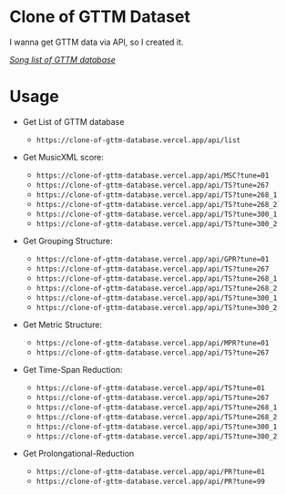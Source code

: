 # Clone of GTTM Dataset
I wanna get GTTM data via API, so I created it.

_[Song list of GTTM database](https://clone-of-gttm-database.vercel.app)_

# Usage
- Get List of GTTM database
  - `https://clone-of-gttm-database.vercel.app/api/list`

- Get MusicXML score:
  - `https://clone-of-gttm-database.vercel.app/api/MSC?tune=01`
  - `https://clone-of-gttm-database.vercel.app/api/TS?tune=267`
  - `https://clone-of-gttm-database.vercel.app/api/TS?tune=268_1`
  - `https://clone-of-gttm-database.vercel.app/api/TS?tune=268_2`
  - `https://clone-of-gttm-database.vercel.app/api/TS?tune=300_1`
  - `https://clone-of-gttm-database.vercel.app/api/TS?tune=300_2`

- Get Grouping Structure:
  - `https://clone-of-gttm-database.vercel.app/api/GPR?tune=01`
  - `https://clone-of-gttm-database.vercel.app/api/TS?tune=267`
  - `https://clone-of-gttm-database.vercel.app/api/TS?tune=268_1`
  - `https://clone-of-gttm-database.vercel.app/api/TS?tune=268_2`
  - `https://clone-of-gttm-database.vercel.app/api/TS?tune=300_1`
  - `https://clone-of-gttm-database.vercel.app/api/TS?tune=300_2`

- Get Metric Structure:
  - `https://clone-of-gttm-database.vercel.app/api/MPR?tune=01`
  - `https://clone-of-gttm-database.vercel.app/api/TS?tune=267`

- Get Time-Span Reduction:
  - `https://clone-of-gttm-database.vercel.app/api/TS?tune=01`
  - `https://clone-of-gttm-database.vercel.app/api/TS?tune=267`
  - `https://clone-of-gttm-database.vercel.app/api/TS?tune=268_1`
  - `https://clone-of-gttm-database.vercel.app/api/TS?tune=268_2`
  - `https://clone-of-gttm-database.vercel.app/api/TS?tune=300_1`
  - `https://clone-of-gttm-database.vercel.app/api/TS?tune=300_2`

- Get Prolongational-Reduction
  - `https://clone-of-gttm-database.vercel.app/api/PR?tune=01`
  - `https://clone-of-gttm-database.vercel.app/api/PR?tune=99`

